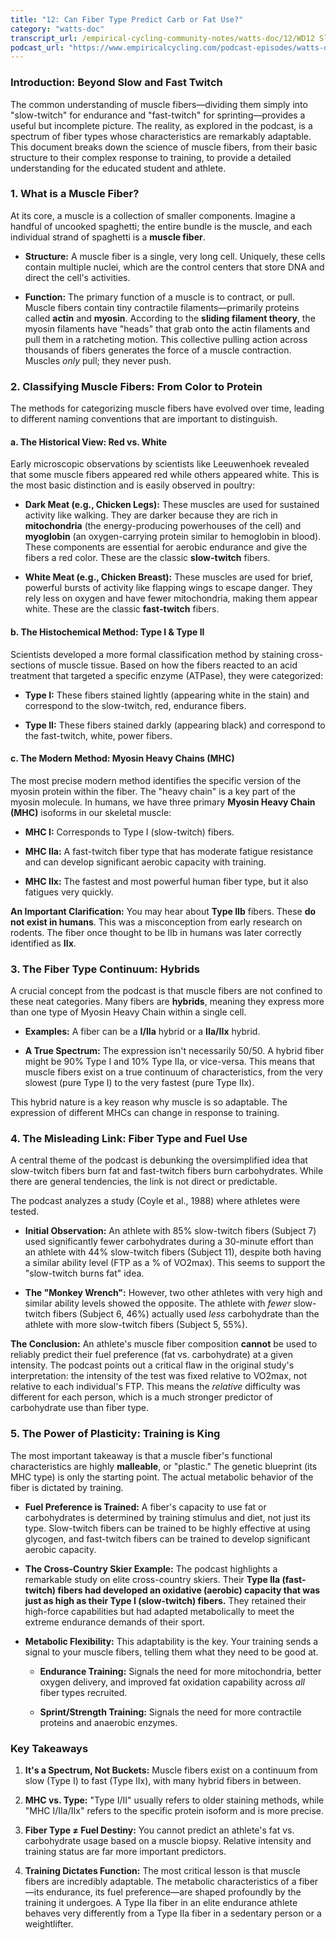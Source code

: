 ```yaml
---
title: "12: Can Fiber Type Predict Carb or Fat Use?"
category: "watts-doc"
transcript_url: /empirical-cycling-community-notes/watts-doc/12/WD12 Slow twitch fibers - 10_3_19, 11.44 AM (transcribed on 08-Aug-2025 10-45-28).txt
podcast_url: "https://www.empiricalcycling.com/podcast-episodes/watts-doc-12"
---
```


### Introduction: Beyond Slow and Fast Twitch

The common understanding of muscle fibers—dividing them simply into "slow-twitch" for endurance and "fast-twitch" for sprinting—provides a useful but incomplete picture. The reality, as explored in the podcast, is a spectrum of fiber types whose characteristics are remarkably adaptable. This document breaks down the science of muscle fibers, from their basic structure to their complex response to training, to provide a detailed understanding for the educated student and athlete.

### 1. What is a Muscle Fiber?

At its core, a muscle is a collection of smaller components. Imagine a handful of uncooked spaghetti; the entire bundle is the muscle, and each individual strand of spaghetti is a **muscle fiber**.

-   **Structure:** A muscle fiber is a single, very long cell. Uniquely, these cells contain multiple nuclei, which are the control centers that store DNA and direct the cell's activities.
    
-   **Function:** The primary function of a muscle is to contract, or pull. Muscle fibers contain tiny contractile filaments—primarily proteins called **actin** and **myosin**. According to the **sliding filament theory**, the myosin filaments have "heads" that grab onto the actin filaments and pull them in a ratcheting motion. This collective pulling action across thousands of fibers generates the force of a muscle contraction. Muscles _only_ pull; they never push.
    

### 2. Classifying Muscle Fibers: From Color to Protein

The methods for categorizing muscle fibers have evolved over time, leading to different naming conventions that are important to distinguish.

#### a. The Historical View: Red vs. White

Early microscopic observations by scientists like Leeuwenhoek revealed that some muscle fibers appeared red while others appeared white. This is the most basic distinction and is easily observed in poultry:

-   **Dark Meat (e.g., Chicken Legs):** These muscles are used for sustained activity like walking. They are darker because they are rich in **mitochondria** (the energy-producing powerhouses of the cell) and **myoglobin** (an oxygen-carrying protein similar to hemoglobin in blood). These components are essential for aerobic endurance and give the fibers a red color. These are the classic **slow-twitch** fibers.
    
-   **White Meat (e.g., Chicken Breast):** These muscles are used for brief, powerful bursts of activity like flapping wings to escape danger. They rely less on oxygen and have fewer mitochondria, making them appear white. These are the classic **fast-twitch** fibers.
    

#### b. The Histochemical Method: Type I & Type II

Scientists developed a more formal classification method by staining cross-sections of muscle tissue. Based on how the fibers reacted to an acid treatment that targeted a specific enzyme (ATPase), they were categorized:

-   **Type I:** These fibers stained lightly (appearing white in the stain) and correspond to the slow-twitch, red, endurance fibers.
    
-   **Type II:** These fibers stained darkly (appearing black) and correspond to the fast-twitch, white, power fibers.
    

#### c. The Modern Method: Myosin Heavy Chains (MHC)

The most precise modern method identifies the specific version of the myosin protein within the fiber. The "heavy chain" is a key part of the myosin molecule. In humans, we have three primary **Myosin Heavy Chain (MHC)** isoforms in our skeletal muscle:

-   **MHC I:** Corresponds to Type I (slow-twitch) fibers.
    
-   **MHC IIa:** A fast-twitch fiber type that has moderate fatigue resistance and can develop significant aerobic capacity with training.
    
-   **MHC IIx:** The fastest and most powerful human fiber type, but it also fatigues very quickly.
    

**An Important Clarification:** You may hear about **Type IIb** fibers. These **do not exist in humans**. This was a misconception from early research on rodents. The fiber once thought to be IIb in humans was later correctly identified as **IIx**.

### 3. The Fiber Type Continuum: Hybrids

A crucial concept from the podcast is that muscle fibers are not confined to these neat categories. Many fibers are **hybrids**, meaning they express more than one type of Myosin Heavy Chain within a single cell.

-   **Examples:** A fiber can be a **I/IIa** hybrid or a **IIa/IIx** hybrid.
    
-   **A True Spectrum:** The expression isn't necessarily 50/50. A hybrid fiber might be 90% Type I and 10% Type IIa, or vice-versa. This means that muscle fibers exist on a true continuum of characteristics, from the very slowest (pure Type I) to the very fastest (pure Type IIx).
    

This hybrid nature is a key reason why muscle is so adaptable. The expression of different MHCs can change in response to training.

### 4. The Misleading Link: Fiber Type and Fuel Use

A central theme of the podcast is debunking the oversimplified idea that slow-twitch fibers burn fat and fast-twitch fibers burn carbohydrates. While there are general tendencies, the link is not direct or predictable.

The podcast analyzes a study (Coyle et al., 1988) where athletes were tested.

-   **Initial Observation:** An athlete with 85% slow-twitch fibers (Subject 7) used significantly fewer carbohydrates during a 30-minute effort than an athlete with 44% slow-twitch fibers (Subject 11), despite both having a similar ability level (FTP as a % of VO2max). This seems to support the "slow-twitch burns fat" idea.
    
-   **The "Monkey Wrench":** However, two other athletes with very high and similar ability levels showed the opposite. The athlete with _fewer_ slow-twitch fibers (Subject 6, 46%) actually used _less_ carbohydrate than the athlete with more slow-twitch fibers (Subject 5, 55%).
    

**The Conclusion:** An athlete's muscle fiber composition **cannot** be used to reliably predict their fuel preference (fat vs. carbohydrate) at a given intensity. The podcast points out a critical flaw in the original study's interpretation: the intensity of the test was fixed relative to VO2max, not relative to each individual's FTP. This means the _relative_ difficulty was different for each person, which is a much stronger predictor of carbohydrate use than fiber type.

### 5. The Power of Plasticity: Training is King

The most important takeaway is that a muscle fiber's functional characteristics are highly **malleable**, or "plastic." The genetic blueprint (its MHC type) is only the starting point. The actual metabolic behavior of the fiber is dictated by training.

-   **Fuel Preference is Trained:** A fiber's capacity to use fat or carbohydrates is determined by training stimulus and diet, not just its type. Slow-twitch fibers can be trained to be highly effective at using glycogen, and fast-twitch fibers can be trained to develop significant aerobic capacity.
    
-   **The Cross-Country Skier Example:** The podcast highlights a remarkable study on elite cross-country skiers. Their **Type IIa (fast-twitch) fibers had developed an oxidative (aerobic) capacity that was just as high as their Type I (slow-twitch) fibers.** They retained their high-force capabilities but had adapted metabolically to meet the extreme endurance demands of their sport.
    
-   **Metabolic Flexibility:** This adaptability is the key. Your training sends a signal to your muscle fibers, telling them what they need to be good at.
    
    -   **Endurance Training:** Signals the need for more mitochondria, better oxygen delivery, and improved fat oxidation capability across _all_ fiber types recruited.
        
    -   **Sprint/Strength Training:** Signals the need for more contractile proteins and anaerobic enzymes.
        

### Key Takeaways

1.  **It's a Spectrum, Not Buckets:** Muscle fibers exist on a continuum from slow (Type I) to fast (Type IIx), with many hybrid fibers in between.
    
2.  **MHC vs. Type:** "Type I/II" usually refers to older staining methods, while "MHC I/IIa/IIx" refers to the specific protein isoform and is more precise.
    
3.  **Fiber Type ≠ Fuel Destiny:** You cannot predict an athlete's fat vs. carbohydrate usage based on a muscle biopsy. Relative intensity and training status are far more important predictors.
    
4.  **Training Dictates Function:** The most critical lesson is that muscle fibers are incredibly adaptable. The metabolic characteristics of a fiber—its endurance, its fuel preference—are shaped profoundly by the training it undergoes. A Type IIa fiber in an elite endurance athlete behaves very differently from a Type IIa fiber in a sedentary person or a weightlifter.